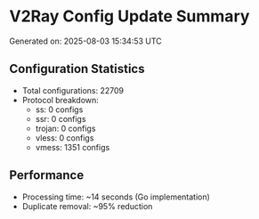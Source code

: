 # V2Ray Config Update Summary
Generated on: 2025-08-03 15:34:53 UTC

## Configuration Statistics
- Total configurations: 22709
- Protocol breakdown:
  - ss: 0 configs
  - ssr: 0 configs
  - trojan: 0 configs
  - vless: 0 configs
  - vmess: 1351 configs

## Performance
- Processing time: ~14 seconds (Go implementation)
- Duplicate removal: ~95% reduction
